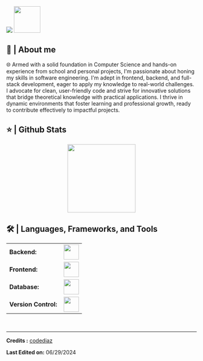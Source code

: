 <div align="left">
<a style="text-decoration: none" target="_blank"href="https://github.com/georgesono21/georgesono21">
<img src="https://visitor-badge.laobi.icu/badge?page_id=codeSono.codeSono&left_color=gray&right_color=blue&left_text=Coders%20visitors">
</a>
<a style="text-decoration: none" target="_blank" href="https://www.linkedin.com/in/yoshinobu-sono/" >
<img width="70"src="http
  
</div>

<br>

<img src="https://readme-typing-svg.herokuapp.com/?font=Roboto&weight=900&size=40=true&vCenter=true&width=500&height=70&duration=4000&color=B3B3B3&lines=Hi+There!+👋;+I'm+Yoshinobu+(George)+Sono!;" />

<h2>📖 | About me</h2> 
🌐 Armed with a solid foundation in Computer Science and hands-on experience from school and personal projects, I'm passionate about honing my skills in software engineering. I'm adept in frontend, backend, and full-stack development, eager to apply my knowledge to real-world challenges. I advocate for clean, user-friendly code and strive for innovative solutions that bridge theoretical knowledge with practical applications. I thrive in dynamic environments that foster learning and professional growth, ready to contribute effectively to impactful projects.


<h2>⭐ | Github Stats </h2>

<div align="center">
<a href="https://github.com/georgesono21">
<img height="180em" src="https://github-readme-stats.vercel.app/api/top-langs/?username=georgesono21&layout=compact&langs_count=7&theme=default"/></a>
</div>

<h2>🛠️ | Languages, Frameworks, and Tools </h2>
<table>
    <tr>
        <td style="font-weight: bold; padding-right: 10px; vertical-align: center; border: none;">Backend:</td>
        <td><img height="40" src="https://skillicons.dev/icons?i=nodejs,express,python, go"/></td>
    </tr>
    <tr>
        <td style="font-weight: bold; padding-right: 10px; vertical-align: center;">Frontend:</td>
        <td><img height="40" src="https://skillicons.dev/icons?i=react,nextjs,bootstrap,html,css,js,ts,vue"/></td>
    </tr>
    <tr>
        <td style="font-weight: bold; padding-right: 10px; vertical-align: center; border: none;">Database:</td>
        <td><img height="40" src="https://skillicons.dev/icons?i=mysql,postgresql,sqlite,firebase,mongodb,"/></td>
    </tr>
    <tr>
        <td style="font-weight: bold; padding-right: 10px; vertical-align: center; border: none;">Version Control:</td>
        <td><img height="40" src="https://skillicons.dev/icons?i=github,gitlab"/></td>
    </tr>
</table>
<br>

---

**Credits :** [codediaz](https://github.com/codediaz)

**Last Edited on:** 06/29/2024
